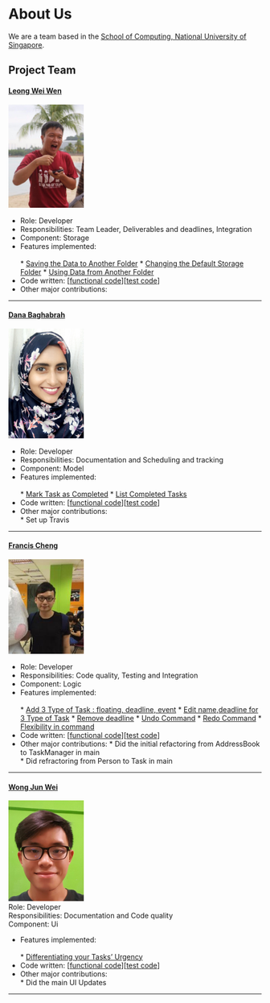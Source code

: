# About Us

We are a team based in the [School of Computing, National University of Singapore](http://www.comp.nus.edu.sg).

## Project Team

#### [Leong Wei Wen](https://github.com/lwwenz)
<img src="images/lwwenz.png" width="150"><br>
 * Role: Developer <br>
 * Responsibilities: Team Leader, Deliverables and deadlines, Integration <br>
 * Component: Storage
 * Features implemented: <br>  
         * [Saving the Data to Another Folder](https://github.com/CS2103JAN2017-T09-B2/main/blob/master/docs/UserGuide.md)
         * [Changing the Default Storage Folder](https://github.com/CS2103JAN2017-T09-B2/main/blob/master/docs/UserGuide.md) 
         * [Using Data from Another Folder](https://github.com/CS2103JAN2017-T09-B2/main/blob/master/docs/UserGuide.md)
 * Code written: [[functional code](../collated/main/A0140010M.md)][[test code](../collated/test/A0140010M.md)]
 * Other major contributions: <br>
 
-----

#### [Dana Baghabrah](http://github.com/danab101)
<img src="images/danab101.png" width="150"><br>
* Role: Developer <br>
* Responsibilities: Documentation and Scheduling and tracking <br>
* Component: Model
* Features implemented: <br>  
         * [Mark Task as Completed](https://github.com/CS2103JAN2017-T09-B2/main/blob/master/docs/UserGuide.md) 
         * [List Completed Tasks ](https://github.com/CS2103JAN2017-T09-B2/main/blob/master/docs/UserGuide.md) 
* Code written: [[functional code](../collated/main/A0144902L.md)][[test code](../collated/test/A0144902L.md)] 
* Other major contributions: <br>
            * Set up Travis <br>

-----

#### [Francis Cheng](http://github.com/francischeng070)
<img src="images/francischeng070.png" width="150"><br>
* Role: Developer <br>
* Responsibilities: Code quality, Testing and Integration <br>
* Component: Logic <br>
* Features implemented: <br>  
        * [Add 3 Type of Task : floating, deadline, event](https://github.com/CS2103JAN2017-T09-B2/main/blob/master/docs/UserGuide.md)
        * [Edit name,deadline for 3 Type of Task](https://github.com/CS2103JAN2017-T09-B2/main/blob/master/docs/UserGuide.md)
        * [Remove deadline](https://github.com/CS2103JAN2017-T09-B2/main/blob/master/docs/UserGuide.md)
        * [Undo Command](https://github.com/CS2103JAN2017-T09-B2/main/blob/master/docs/UserGuide.md)
        * [Redo Command](https://github.com/CS2103JAN2017-T09-B2/main/blob/master/docs/UserGuide.md)
        * [Flexibility in command](https://github.com/CS2103JAN2017-T09-B2/main/blob/master/docs/UserGuide.md) 
* Code written: [[functional code](../collated/main/A0139926R.md)][[test code](../collated/test/A0139926R.md)] 
* Other major contributions:
           * Did the initial refactoring from AddressBook to TaskManager in main <br>
           * Did refractoring from Person to Task in main

-----

#### [Wong Jun Wei](http://github.com/wjunwei94)
<img src="images/wjunwei94.png" width="150"><br>
Role: Developer <br>
Responsibilities: Documentation and Code quality <br>
Component: Ui
* Features implemented: <br>  
        * [Differentiating your Tasks’ Urgency](https://github.com/CS2103JAN2017-T09-B2/main/blob/master/docs/UserGuide.md)
* Code written: [[functional code](../collated/main/A0139154E.md)][[test code](../collated/test/A0139154E.md)] 
* Other major contributions: <br>
           * Did the main UI Updates <br>
-----
